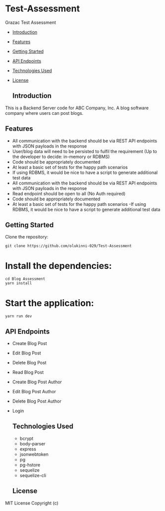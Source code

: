 # Test-Assessment
Grazac Test Assessment

- [Introduction](#introduction)
- [Features](#features)
- [Getting Started](#getting-started)
- [API Endpoints](#api-endpoints)
- [Technologies Used](#technologies-used)
- [License](#license)

  ## Introduction
This is a Backend Server code for ABC Company, Inc. A blog software company where users can post blogs.

## Features
- All communication with the backend should be via REST API endpoints with JSON payloads in the response
- User/blog data will need to be persisted to fulfil the requirement (Up to the developer to decide: in-memory or RDBMS)
- Code should be appropriately documented
- At least a basic set of tests for the happy path scenarios
- If using RDBMS, it would be nice to have a script to generate additional test data
- All communication with the backend should be via REST API endpoints with JSON payloads in the response
- Read endpoint should be open to all (No Auth required)
- Code should be appropriately documented
- At least a basic set of tests for the happy path scenarios
-If using RDBMS, it would be nice to have a script to generate additional test data

## Getting Started
Clone the repository:

   ```
   git clone https://github.com/olukinni-029/Test-Assessment
   
   ```
   # Install the dependencies:
   ``` 
   cd Blog Assessment
   yarn install
   ```
   # Start the application:
   ```
   yarn run dev
   ```
## API Endpoints
- Create Blog Post
- Edit Blog Post
- Delete Blog Post
- Read Blog Post
- Create Blog Post Author
- Edit Blog Post Author
- Delete Blog Post Author
- Login
  
  ## Technologies Used
  - bcrypt
  - body-parser
  - express
  - jsonwebtoken
  - pg
  - pg-hstore
  - sequelize
  - sequelize-cli
 
  ## License
MIT License
Copyright (c)

